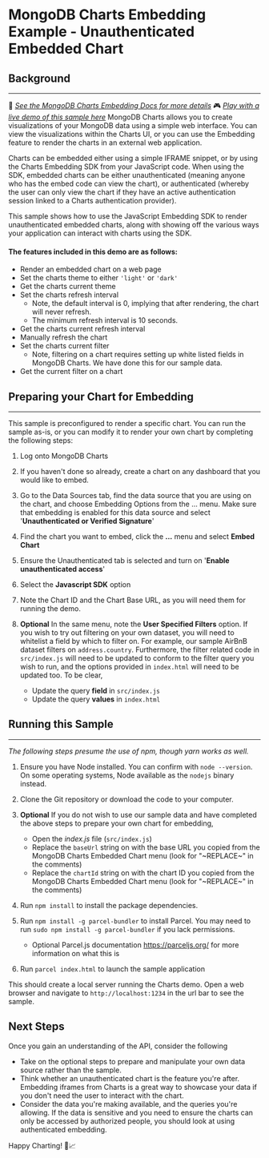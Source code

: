 # MongoDB Charts Embedding Example - Unauthenticated Embedded Chart

## Background

---

📄 _[See the MongoDB Charts Embedding Docs for more details](https://docs.mongodb.com/charts/saas/embedding-charts/)_
🎮 _[Play with a live demo of this sample here](https://codesandbox.io/s/charts-embeded-sdk-unauthenticated-embedded-chart-dw9hy)_
MongoDB Charts allows you to create visualizations of your MongoDB data using a simple web interface. You can view the visualizations within the Charts UI, or you can use the Embedding feature to render the charts in an external web application.

Charts can be embedded either using a simple IFRAME snippet, or by using the Charts Embedding SDK from your JavaScript code. When using the SDK, embedded charts can be either unauthenticated (meaning anyone who has the embed code can view the chart), or authenticated (whereby the user can only view the chart if they have an active authentication session linked to a Charts authentication provider).

This sample shows how to use the JavaScript Embedding SDK to render unauthenticated embedded charts, along with showing off the various ways your application can interact with charts using the SDK.

#### The features included in this demo are as follows:

- Render an embedded chart on a web page
- Set the charts theme to either `'light'` or `'dark'`
- Get the charts current theme
- Set the charts refresh interval
  - Note, the default interval is 0, implying that after rendering, the chart will never refresh.
  - The minimum refresh interval is 10 seconds.
- Get the charts current refresh interval
- Manually refresh the chart
- Set the charts current filter
  - Note, filtering on a chart requires setting up white listed fields in MongoDB Charts. We have done this for our sample data.
- Get the current filter on a chart

## Preparing your Chart for Embedding

---

This sample is preconfigured to render a specific chart. You can run the sample as-is, or you can modify it to render your own chart by completing the following steps:

1. Log onto MongoDB Charts

2. If you haven't done so already, create a chart on any dashboard that you would like to embed.

3. Go to the Data Sources tab, find the data source that you are using on the chart, and choose Embedding Options from the ... menu. Make sure that embedding is enabled for this data source and select '**Unauthenticated or Verified Signature**'

4. Find the chart you want to embed, click the **...** menu and select **Embed Chart**

5. Ensure the Unauthenticated tab is selected and turn on '**Enable unauthenticated access**'

6. Select the **Javascript SDK** option

7. Note the Chart ID and the Chart Base URL, as you will need them for running the demo.

8. **Optional**
   In the same menu, note the **User Specified Filters** option. If you wish to try out filtering on your own dataset, you will need to whitelist a field by which to filter on. For example, our sample AirBnB dataset filters on `address.country`.
   Furthermore, the filter related code in `src/index.js` will need to be updated to conform to the filter query you wish to run, and the options provided in `index.html` will need to be updated too. To be clear,
   - Update the query **field** in `src/index.js`
   - Update the query **values** in `index.html`

## Running this Sample

---

_The following steps presume the use of npm, though yarn works as well._

1. Ensure you have Node installed. You can confirm with `node --version`. On some operating systems, Node available as the `nodejs` binary instead.

2. Clone the Git repository or download the code to your computer.

3. **Optional**
   If you do not wish to use our sample data and have completed the above steps to prepare your own chart for embedding,
   - Open the _index.js_ file (`src/index.js`)
   - Replace the `baseUrl` string on with the base URL you copied from the MongoDB Charts Embedded Chart menu (look for "\~REPLACE\~" in the comments)
   - Replace the `chartId` string on with the chart ID you copied from the MongoDB Charts Embedded Chart menu (look for "\~REPLACE\~" in the comments)
4. Run `npm install` to install the package dependencies.
5. Run `npm install -g parcel-bundler` to install Parcel. You may need to run `sudo npm install -g parcel-bundler` if you lack permissions.
   - Optional Parcel.js documentation https://parceljs.org/ for more information on what this is
6. Run `parcel index.html` to launch the sample application

This should create a local server running the Charts demo. Open a web browser and navigate to `http://localhost:1234` in the url bar to see the sample.

## Next Steps

Once you gain an understanding of the API, consider the following

- Take on the optional steps to prepare and manipulate your own data source rather than the sample.
- Think whether an unauthenticated chart is the feature you're after. Embedding iframes from Charts is a great way to showcase your data if you don't need the user to interact with the chart.
- Consider the data you're making available, and the queries you're allowing. If the data is sensitive and you need to ensure the charts can only be accessed by authorized people, you should look at using authenticated embedding.

Happy Charting! 🚀📈
